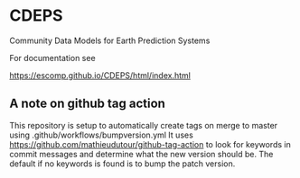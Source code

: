 # CDEPS
Community Data Models for Earth Prediction Systems

For documentation see

https://escomp.github.io/CDEPS/html/index.html

## A note on github tag action

This repository is setup to automatically create tags on merge to
master using .github/workflows/bumpversion.yml It uses
https://github.com/mathieudutour/github-tag-action  to look for
keywords in commit messages and determine what the new version should
be.  The default if no keywords is found is to bump the patch version.
